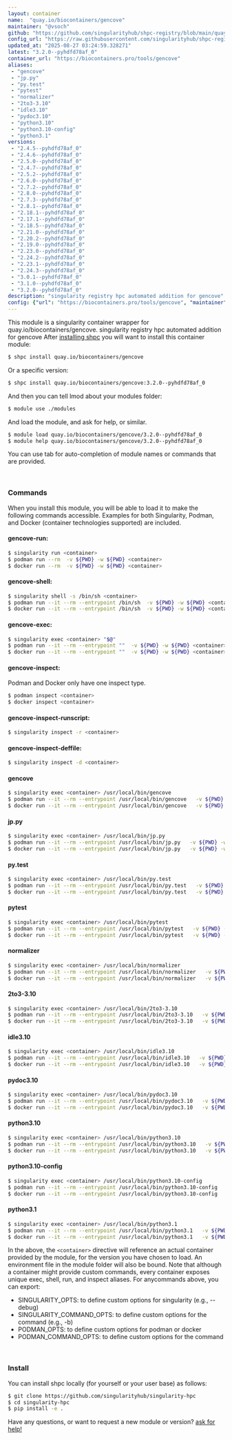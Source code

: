 ```yaml
---
layout: container
name:  "quay.io/biocontainers/gencove"
maintainer: "@vsoch"
github: "https://github.com/singularityhub/shpc-registry/blob/main/quay.io/biocontainers/gencove/container.yaml"
config_url: "https://raw.githubusercontent.com/singularityhub/shpc-registry/main/quay.io/biocontainers/gencove/container.yaml"
updated_at: "2025-08-27 03:24:59.328271"
latest: "3.2.0--pyhdfd78af_0"
container_url: "https://biocontainers.pro/tools/gencove"
aliases:
 - "gencove"
 - "jp.py"
 - "py.test"
 - "pytest"
 - "normalizer"
 - "2to3-3.10"
 - "idle3.10"
 - "pydoc3.10"
 - "python3.10"
 - "python3.10-config"
 - "python3.1"
versions:
 - "2.4.5--pyhdfd78af_0"
 - "2.4.6--pyhdfd78af_0"
 - "2.5.0--pyhdfd78af_0"
 - "2.4.7--pyhdfd78af_0"
 - "2.5.2--pyhdfd78af_0"
 - "2.6.0--pyhdfd78af_0"
 - "2.7.2--pyhdfd78af_0"
 - "2.8.0--pyhdfd78af_0"
 - "2.7.3--pyhdfd78af_0"
 - "2.8.1--pyhdfd78af_0"
 - "2.18.1--pyhdfd78af_0"
 - "2.17.1--pyhdfd78af_0"
 - "2.18.5--pyhdfd78af_0"
 - "2.21.0--pyhdfd78af_0"
 - "2.20.2--pyhdfd78af_0"
 - "2.19.0--pyhdfd78af_0"
 - "2.23.0--pyhdfd78af_0"
 - "2.24.2--pyhdfd78af_0"
 - "2.23.1--pyhdfd78af_0"
 - "2.24.3--pyhdfd78af_0"
 - "3.0.1--pyhdfd78af_0"
 - "3.1.0--pyhdfd78af_0"
 - "3.2.0--pyhdfd78af_0"
description: "singularity registry hpc automated addition for gencove"
config: {"url": "https://biocontainers.pro/tools/gencove", "maintainer": "@vsoch", "description": "singularity registry hpc automated addition for gencove", "latest": {"3.2.0--pyhdfd78af_0": "sha256:a4d916aecd6121fc3da27ebea80677290bae1958727185f2454f854e9969c49c"}, "tags": {"2.4.5--pyhdfd78af_0": "sha256:f7d346dff471cc0543fc1f90d4ab6c6af85462c762c955812973caa5e25676a3", "2.4.6--pyhdfd78af_0": "sha256:592e024e7be8bb234bc695737f160012b804c7cbc4b5b841dba2c9e2d7b6fe68", "2.5.0--pyhdfd78af_0": "sha256:79a0b324cff26cad6c701b9e3501a1079913ecb826de12676a7cc6cf8819d442", "2.4.7--pyhdfd78af_0": "sha256:a964119c48b0df040d7aba1dc4c3b29942b846bb5b4db14a1cf8d57339b68962", "2.5.2--pyhdfd78af_0": "sha256:322f8f894e53d5664827adc8869854eb5051267a34af0781d112976b5500530c", "2.6.0--pyhdfd78af_0": "sha256:27f59ae81af2d0eb492437454fe45fb503548c0225cc5df633cf40f59140be03", "2.7.2--pyhdfd78af_0": "sha256:b7956897d2c201e3c1263fcaca921ed5ef0bfb618a31d142df4986a8bf7af3c5", "2.8.0--pyhdfd78af_0": "sha256:0a5d010b54d844c7b4b9807f4cd3ed4a643d756f17a52f286b999cc9b3fc496c", "2.7.3--pyhdfd78af_0": "sha256:e6b89e85114cc1d67af43955e12474ae83f7ac689a02f7785ea7b54511937ca2", "2.8.1--pyhdfd78af_0": "sha256:815d8e766e1329a745c301dfbaddb340d9eec7dff563dba70c9e609636e0842d", "2.18.1--pyhdfd78af_0": "sha256:df265eb64c4a12481d4501e611df0f3e0ba3572742a39f5eb3b53e1083627b64", "2.17.1--pyhdfd78af_0": "sha256:1aac9ad40b98a945d6c907555283538f98bc61d710ea7a3e6f44cdc3caf001f5", "2.18.5--pyhdfd78af_0": "sha256:7bb0606841b761c9d5cde2ebb84743523f7aa87d71eeb2c5ebf25c52aca921b8", "2.21.0--pyhdfd78af_0": "sha256:3f5042670dd34ab36c5a6cba498fa51eafa65ceb109044bff6ed7133f98e793d", "2.20.2--pyhdfd78af_0": "sha256:c5487210c33896e48a17eeb505bc16bcd164f87421c5e2db3259b63f8ee837a2", "2.19.0--pyhdfd78af_0": "sha256:72fd1a90bb64c6907a88b15fae259ba5f2f6f2fd925b1eb68de3daabfc3df021", "2.23.0--pyhdfd78af_0": "sha256:64de64f0d6ffd2b115ba4905220cced8ee7be93bd649d8bb295a07eb2e4e25ab", "2.24.2--pyhdfd78af_0": "sha256:e4c265d535a4cf7b004ef19951f7844918f5f29b1b74502780483df0fa3c02d2", "2.23.1--pyhdfd78af_0": "sha256:30679c917d3e5cfcb5c516b3f95a51376a95f345811b606d578e311b7853228d", "2.24.3--pyhdfd78af_0": "sha256:bb4bb870c6c8de14659734e74ff61b208127eebaefcccaed7ef4d78aeb65603d", "3.0.1--pyhdfd78af_0": "sha256:03383277d2b08dc02c5c4109ad94ad5dabc15e6e3be8e229bf2eafece63dd833", "3.1.0--pyhdfd78af_0": "sha256:f52ccff81ab86a6f99ab15598a8ce3cf4710303e0411cb539a8d9a4713593d52", "3.2.0--pyhdfd78af_0": "sha256:a4d916aecd6121fc3da27ebea80677290bae1958727185f2454f854e9969c49c"}, "docker": "quay.io/biocontainers/gencove", "aliases": {"gencove": "/usr/local/bin/gencove", "jp.py": "/usr/local/bin/jp.py", "py.test": "/usr/local/bin/py.test", "pytest": "/usr/local/bin/pytest", "normalizer": "/usr/local/bin/normalizer", "2to3-3.10": "/usr/local/bin/2to3-3.10", "idle3.10": "/usr/local/bin/idle3.10", "pydoc3.10": "/usr/local/bin/pydoc3.10", "python3.10": "/usr/local/bin/python3.10", "python3.10-config": "/usr/local/bin/python3.10-config", "python3.1": "/usr/local/bin/python3.1"}}
---
```


This module is a singularity container wrapper for quay.io/biocontainers/gencove.
singularity registry hpc automated addition for gencove
After [installing shpc](#install) you will want to install this container module:


```bash
$ shpc install quay.io/biocontainers/gencove
```

Or a specific version:

```bash
$ shpc install quay.io/biocontainers/gencove:3.2.0--pyhdfd78af_0
```

And then you can tell lmod about your modules folder:

```bash
$ module use ./modules
```

And load the module, and ask for help, or similar.

```bash
$ module load quay.io/biocontainers/gencove/3.2.0--pyhdfd78af_0
$ module help quay.io/biocontainers/gencove/3.2.0--pyhdfd78af_0
```

You can use tab for auto-completion of module names or commands that are provided.

<br>

### Commands

When you install this module, you will be able to load it to make the following commands accessible.
Examples for both Singularity, Podman, and Docker (container technologies supported) are included.

#### gencove-run:

```bash
$ singularity run <container>
$ podman run --rm  -v ${PWD} -w ${PWD} <container>
$ docker run --rm  -v ${PWD} -w ${PWD} <container>
```

#### gencove-shell:

```bash
$ singularity shell -s /bin/sh <container>
$ podman run --it --rm --entrypoint /bin/sh  -v ${PWD} -w ${PWD} <container>
$ docker run --it --rm --entrypoint /bin/sh  -v ${PWD} -w ${PWD} <container>
```

#### gencove-exec:

```bash
$ singularity exec <container> "$@"
$ podman run --it --rm --entrypoint ""  -v ${PWD} -w ${PWD} <container> "$@"
$ docker run --it --rm --entrypoint ""  -v ${PWD} -w ${PWD} <container> "$@"
```

#### gencove-inspect:

Podman and Docker only have one inspect type.

```bash
$ podman inspect <container>
$ docker inspect <container>
```

#### gencove-inspect-runscript:

```bash
$ singularity inspect -r <container>
```

#### gencove-inspect-deffile:

```bash
$ singularity inspect -d <container>
```


#### gencove

```bash
$ singularity exec <container> /usr/local/bin/gencove
$ podman run --it --rm --entrypoint /usr/local/bin/gencove   -v ${PWD} -w ${PWD} <container> -c " $@"
$ docker run --it --rm --entrypoint /usr/local/bin/gencove   -v ${PWD} -w ${PWD} <container> -c " $@"
```


#### jp.py

```bash
$ singularity exec <container> /usr/local/bin/jp.py
$ podman run --it --rm --entrypoint /usr/local/bin/jp.py   -v ${PWD} -w ${PWD} <container> -c " $@"
$ docker run --it --rm --entrypoint /usr/local/bin/jp.py   -v ${PWD} -w ${PWD} <container> -c " $@"
```


#### py.test

```bash
$ singularity exec <container> /usr/local/bin/py.test
$ podman run --it --rm --entrypoint /usr/local/bin/py.test   -v ${PWD} -w ${PWD} <container> -c " $@"
$ docker run --it --rm --entrypoint /usr/local/bin/py.test   -v ${PWD} -w ${PWD} <container> -c " $@"
```


#### pytest

```bash
$ singularity exec <container> /usr/local/bin/pytest
$ podman run --it --rm --entrypoint /usr/local/bin/pytest   -v ${PWD} -w ${PWD} <container> -c " $@"
$ docker run --it --rm --entrypoint /usr/local/bin/pytest   -v ${PWD} -w ${PWD} <container> -c " $@"
```


#### normalizer

```bash
$ singularity exec <container> /usr/local/bin/normalizer
$ podman run --it --rm --entrypoint /usr/local/bin/normalizer   -v ${PWD} -w ${PWD} <container> -c " $@"
$ docker run --it --rm --entrypoint /usr/local/bin/normalizer   -v ${PWD} -w ${PWD} <container> -c " $@"
```


#### 2to3-3.10

```bash
$ singularity exec <container> /usr/local/bin/2to3-3.10
$ podman run --it --rm --entrypoint /usr/local/bin/2to3-3.10   -v ${PWD} -w ${PWD} <container> -c " $@"
$ docker run --it --rm --entrypoint /usr/local/bin/2to3-3.10   -v ${PWD} -w ${PWD} <container> -c " $@"
```


#### idle3.10

```bash
$ singularity exec <container> /usr/local/bin/idle3.10
$ podman run --it --rm --entrypoint /usr/local/bin/idle3.10   -v ${PWD} -w ${PWD} <container> -c " $@"
$ docker run --it --rm --entrypoint /usr/local/bin/idle3.10   -v ${PWD} -w ${PWD} <container> -c " $@"
```


#### pydoc3.10

```bash
$ singularity exec <container> /usr/local/bin/pydoc3.10
$ podman run --it --rm --entrypoint /usr/local/bin/pydoc3.10   -v ${PWD} -w ${PWD} <container> -c " $@"
$ docker run --it --rm --entrypoint /usr/local/bin/pydoc3.10   -v ${PWD} -w ${PWD} <container> -c " $@"
```


#### python3.10

```bash
$ singularity exec <container> /usr/local/bin/python3.10
$ podman run --it --rm --entrypoint /usr/local/bin/python3.10   -v ${PWD} -w ${PWD} <container> -c " $@"
$ docker run --it --rm --entrypoint /usr/local/bin/python3.10   -v ${PWD} -w ${PWD} <container> -c " $@"
```


#### python3.10-config

```bash
$ singularity exec <container> /usr/local/bin/python3.10-config
$ podman run --it --rm --entrypoint /usr/local/bin/python3.10-config   -v ${PWD} -w ${PWD} <container> -c " $@"
$ docker run --it --rm --entrypoint /usr/local/bin/python3.10-config   -v ${PWD} -w ${PWD} <container> -c " $@"
```


#### python3.1

```bash
$ singularity exec <container> /usr/local/bin/python3.1
$ podman run --it --rm --entrypoint /usr/local/bin/python3.1   -v ${PWD} -w ${PWD} <container> -c " $@"
$ docker run --it --rm --entrypoint /usr/local/bin/python3.1   -v ${PWD} -w ${PWD} <container> -c " $@"
```



In the above, the `<container>` directive will reference an actual container provided
by the module, for the version you have chosen to load. An environment file in the
module folder will also be bound. Note that although a container
might provide custom commands, every container exposes unique exec, shell, run, and
inspect aliases. For anycommands above, you can export:

 - SINGULARITY_OPTS: to define custom options for singularity (e.g., --debug)
 - SINGULARITY_COMMAND_OPTS: to define custom options for the command (e.g., -b)
 - PODMAN_OPTS: to define custom options for podman or docker
 - PODMAN_COMMAND_OPTS: to define custom options for the command

<br>

### Install

You can install shpc locally (for yourself or your user base) as follows:

```bash
$ git clone https://github.com/singularityhub/singularity-hpc
$ cd singularity-hpc
$ pip install -e .
```

Have any questions, or want to request a new module or version? [ask for help!](https://github.com/singularityhub/singularity-hpc/issues)